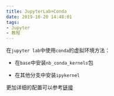 ```yaml
---
title: JupyterLab+Conda
date: 2019-10-20 14:48:01
tags:
- Jupyter
- 教程
---
```


在`jupyter lab`中使用`conda`的虚拟环境方法：

- 在`base`中安装`nb_conda_kernels`包

- 在其他分支中安装`ipykernel`

更加详细的配置可以参考[链接](https://xirikm.net/2019/319-1)
